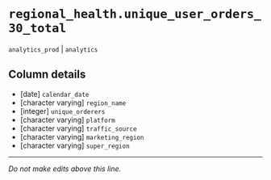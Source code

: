 # `regional_health.unique_user_orders_30_total`
`analytics_prod` | `analytics`

## Column details
* [date]      `calendar_date`
* [character varying] `region_name`
* [integer]   `unique_orderers`
* [character varying] `platform`
* [character varying] `traffic_source`
* [character varying] `marketing_region`
* [character varying] `super_region`

-------------------------------------------------------------------------------
*Do not make edits above this line.*
